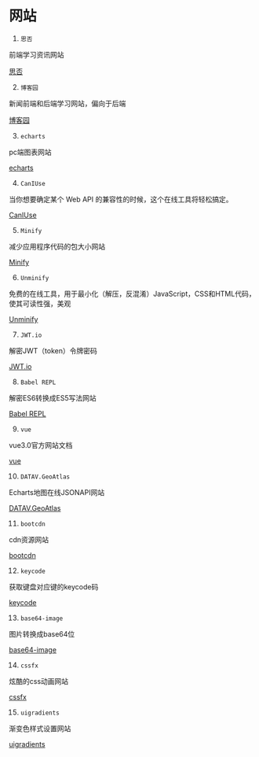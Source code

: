 # 网站

1. `思否`

前端学习资讯网站

[思否](https://segmentfault.com/)


2. `博客园`

 新闻前端和后端学习网站，偏向于后端

[博客园](https://www.cnblogs.com/)

3. `echarts`

 pc端图表网站

[echarts](https://echarts.apache.org/zh/index.html)

4. `CanIUse`

当你想要确定某个 Web API 的兼容性的时候，这个在线工具将轻松搞定。

[CanIUse](https://caniuse.com/)

5. `Minify`

减少应用程序代码的包大小网站

[Minify](https://www.minifier.org/)

6. `Unminify`

免费的在线工具，用于最小化（解压，反混淆）JavaScript，CSS和HTML代码，使其可读性强，美观

[Unminify](https://unminify.com/)

7. `JWT.io`

解密JWT（token）令牌密码

[JWT.io](https://jwt.io/)

8. `Babel REPL`

解密ES6转换成ES5写法网站

[Babel REPL](https://babeljs.io/en/repl)

9. `vue`

vue3.0官方网站文档

[vue](https://vue3js.cn/docs/zh/)

10. `DATAV.GeoAtlas`

Echarts地图在线JSONAPI网站

[DATAV.GeoAtlas](http://datav.aliyun.com/tools/atlas/#&lat=30.332329214580188&lng=106.72278672066881&zoom=3.5)

11. `bootcdn`

cdn资源网站

[bootcdn](https://www.bootcdn.cn/)

12. `keycode`

获取键盘对应键的keycode码

[keycode](https://keycode.info/)

13. `base64-image`

图片转换成base64位

[base64-image](https://www.base64-image.de/)

14. `cssfx`

炫酷的css动画网站

[cssfx](https://cssfx.netlify.app/)

15. `uigradients`

渐变色样式设置网站

[uigradients](https://uigradients.com/#Relaxingred)